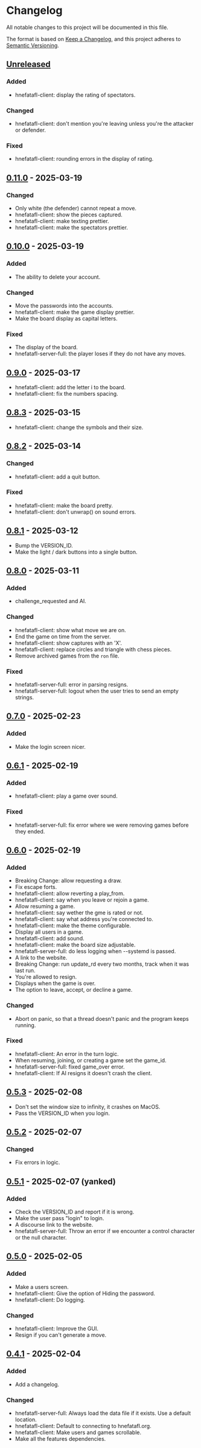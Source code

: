 # Changelog

All notable changes to this project will be documented in this file.

The format is based on [Keep a Changelog](https://keepachangelog.com/en/1.1.0/),
and this project adheres to [Semantic Versioning](https://semver.org/spec/v2.0.0.html).

## [Unreleased]

### Added

- hnefatafl-client: display the rating of spectators.

### Changed

- hnefatafl-client: don't mention you're leaving unless you're the attacker or defender.

### Fixed

- hnefatafl-client: rounding errors in the display of rating.

## [0.11.0] - 2025-03-19

### Changed

- Only white (the defender) cannot repeat a move.
- hnefatafl-client: show the pieces captured.
- hnefatafl-client: make texting prettier.
- hnefatafl-client: make the spectators prettier.

## [0.10.0] - 2025-03-19

### Added

- The ability to delete your account.

### Changed

- Move the passwords into the accounts.
- hnefatafl-client: make the game display prettier.
- Make the board display as capital letters.

### Fixed

- The display of the board.
- hnefatafl-server-full: the player loses if they do not have any moves.

## [0.9.0] - 2025-03-17

- hnefatafl-client: add the letter i to the board.
- hnefatafl-client: fix the numbers spacing.

## [0.8.3] - 2025-03-15

- hnefatafl-client: change the symbols and their size.

## [0.8.2] - 2025-03-14

### Changed

- hnefatafl-client: add a quit button.

### Fixed

- hnefatafl-client: make the board pretty.
- hnefatafl-client: don't unwrap() on sound errors.

## [0.8.1] - 2025-03-12

- Bump the VERSION_ID.
- Make the light / dark buttons into a single button.

## [0.8.0] - 2025-03-11

### Added

- challenge_requested and AI.

### Changed

- hnefatafl-client: show what move we are on.
- End the game on time from the server.
- hnefatafl-client: show captures with an 'X'.
- hnefatafl-client: replace circles and triangle with chess pieces.
- Remove archived games from the `ron` file.

### Fixed

- hnefatafl-server-full: error in parsing resigns.
- hnefatafl-server-full: logout when the user tries to send an empty strings.

## [0.7.0] - 2025-02-23

### Added

- Make the login screen nicer.

## [0.6.1] - 2025-02-19

### Added

- hnefatafl-client: play a game over sound.

### Fixed

- hnefatafl-server-full: fix error where we were removing games before they ended.

## [0.6.0] - 2025-02-19

### Added

- Breaking Change: allow requesting a draw.
- Fix escape forts.
- hnefatafl-client: allow reverting a play_from.
- hnefatafl-client: say when you leave or rejoin a game.
- Allow resuming a game.
- hnefatafl-client: say wether the gme is rated or not.
- hnefatafl-client: say what address you're connected to.
- hnefatafl-client: make the theme configurable.
- Display all users in a game.
- hnefatafl-client: add sound.
- hnefatafl-client: make the board size adjustable.
- hnefatafl-server-full: do less logging when --systemd is passed.
- A link to the website.
- Breaking Change: run update_rd every two months, track when it was last run.
- You're allowed to resign.
- Displays when the game is over.
- The option to leave, accept, or decline a game.

### Changed

- Abort on panic, so that a thread doesn't panic and the program keeps running.

### Fixed

- hnefatafl-client: An error in the turn logic.
- When resuming, joining, or creating a game set the game_id.
- hnefatafl-server-full: fixed game_over error.
- hnefatafl-client: If AI resigns it doesn't crash the client.

## [0.5.3] - 2025-02-08

- Don't set the window size to infinity, it crashes on MacOS.
- Pass the VERSION_ID when you login.

## [0.5.2] - 2025-02-07

### Changed

- Fix errors in logic.

## [0.5.1] - 2025-02-07 (yanked)

### Added

- Check the VERSION_ID and report if it is wrong.
- Make the user pass "login" to login.
- A discourse link to the website.
- hnefatafl-server-full: Throw an error if we encounter a control character or
  the null character.

## [0.5.0] - 2025-02-05

### Added

- Make a users screen.
- hnefatafl-client: Give the option of Hiding the password.
- hnefatafl-client: Do logging.

### Changed

- hnefatafl-client: Improve the GUI.
- Resign if you can't generate a move.

## [0.4.1] - 2025-02-04

### Added

- Add a changelog.

### Changed

- hnefatafl-server-full: Always load the data file if it exists. Use a default location.
- hnefatafl-client: Default to connecting to hnefatafl.org.
- hnefatafl-client: Make users and games scrollable.
- Make all the features dependencies.

[unreleased]: https://github.com/dcampbell24/hnefatafl-copenhagen/compare/v0.11.0...main
[0.11.0]: https://github.com/dcampbell24/hnefatafl-copenhagen/compare/v0.10.0...v0.11.0
[0.10.0]: https://github.com/dcampbell24/hnefatafl-copenhagen/compare/v0.9.0...v0.10.0
[0.9.0]: https://github.com/dcampbell24/hnefatafl-copenhagen/compare/v0.8.3...v0.9.0
[0.8.3]: https://github.com/dcampbell24/hnefatafl-copenhagen/compare/v0.8.2...v0.8.3
[0.8.2]: https://github.com/dcampbell24/hnefatafl-copenhagen/compare/v0.8.1...v0.8.2
[0.8.1]: https://github.com/dcampbell24/hnefatafl-copenhagen/compare/v0.8.0...v0.8.1
[0.8.0]: https://github.com/dcampbell24/hnefatafl-copenhagen/compare/v0.7.0...v0.8.0
[0.7.0]: https://github.com/dcampbell24/hnefatafl-copenhagen/compare/v0.6.1...v0.7.0
[0.6.1]: https://github.com/dcampbell24/hnefatafl-copenhagen/compare/v0.6.0...v0.6.1
[0.6.0]: https://github.com/dcampbell24/hnefatafl-copenhagen/compare/v0.5.2...v0.6.0
[0.5.3]: https://github.com/dcampbell24/hnefatafl-copenhagen/compare/v0.5.2...v0.5.3
[0.5.2]: https://github.com/dcampbell24/hnefatafl-copenhagen/compare/v0.5.1...v0.5.2
[0.5.1]: https://github.com/dcampbell24/hnefatafl-copenhagen/compare/v0.5.0...v0.5.1
[0.5.0]: https://github.com/dcampbell24/hnefatafl-copenhagen/compare/v0.4.1...v0.5.0
[0.4.1]: https://github.com/dcampbell24/hnefatafl-copenhagen/compare/v0.4.0...v0.4.1
